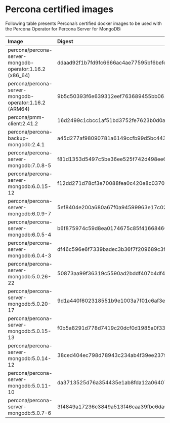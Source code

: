 # Percona certified images

Following table presents Percona’s certified docker images to be used with the
Percona Operator for Percona Server for MongoDB:

| Image                                                  | Digest                                                           |
|:-------------------------------------------------------|:-----------------------------------------------------------------|
| percona/percona-server-mongodb-operator:1.16.2 (x86_64)| ddaad92f1b7fd9fc6666ac4ae77595bf6befe9b39e10bbefb14d025a069f41ea |
| percona/percona-server-mongodb-operator:1.16.2 (ARM64) | 9b5c50393f6e639312eef763689455bb061c81e77bbeac39830966855bb457f4 |
| percona/pmm-client:2.41.2                              | 16d2499c1cbcc1af51bd3752fe7623b0d0a319ee128b12d41cadf8080d1ce56b |
| percona/percona-backup-mongodb:2.4.1                   | a45d277af98090781a6149ccfb99d5bc4431ec53ba3b36ea644332851412a17e |
| percona/percona-server-mongodb:7.0.8-5                 | f81d1353d5497c5be36ee525f742d498ee6e1df9aba9502660c50f0fc98743b6 |
| percona/percona-server-mongodb:6.0.15-12               | f12dd271d78cf3e70088fea0c420e8c03703457d8a5959b645053546bff94dea |
| percona/percona-server-mongodb:6.0.9-7                 | 5ef8404e200a680a67f0a94599963e17c029ebe5e0045b60b45062bba127c505 |
| percona/percona-server-mongodb:6.0.5-4                 | b6f875974c59d8ea0174675c85f41668460233784cbf2cbe7ce5eca212ac5f6a |
| percona/percona-server-mongodb:6.0.4-3                 | df46c596e6f7339badec3b36f7f209689c3f31e5391ef714be0701deef555570 |
| percona/percona-server-mongodb:5.0.26-22               | 50873aa99f36319c5590ad2bddf407b4df44728bee86025ccae1bfed9329a0d1 |
| percona/percona-server-mongodb:5.0.20-17               | 9d1a440f602318551b9e1003a7f01c6af3e6b3f6a633eed37ed2ad6e7d176b9d |
| percona/percona-server-mongodb:5.0.15-13               | f0b5a8291d778d7419c20dcf0d1985a0f33770d05e94dba41db8f071957e9929 |
| percona/percona-server-mongodb:5.0.14-12               | 38ced404ec798d78943c234ab4f39ee237f3013095a5cd581978cfdf0fbce2f9 |
| percona/percona-server-mongodb:5.0.11-10               | da3713525d76a354435e1ab8fda12a06407e7eca8b8e72b9ac0163a34c8eb735 |
| percona/percona-server-mongodb:5.0.7-6                 | 3f4849a17236c3849a513f46caa39fbc6da0414f98d27e080fbe0496fa9e86a2 |
